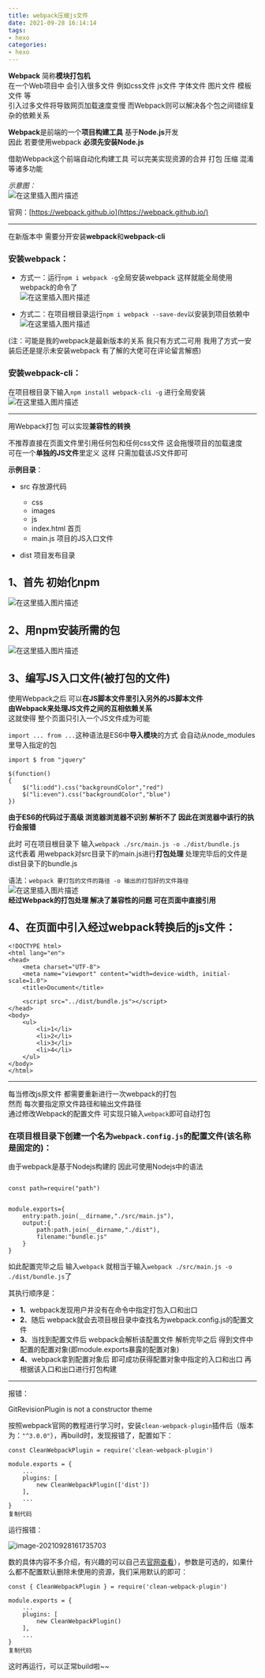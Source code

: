```yaml
---
title: webpack压缩js文件
date: 2021-09-28 16:14:14
tags:
- hexo
categories: 
- hexo
---
```


**Webpack** 简称**模块打包机**  
在一个Web项目中 会引入很多文件 例如css文件 js文件 字体文件 图片文件 模板文件 等  
引入过多文件将导致网页加载速度变慢 而Webpack则可以解决各个包之间错综复杂的依赖关系

**Webpack**是前端的一个**项目构建工具** 基于**Node.js**开发  
因此 若要使用webpack **必须先安装Node.js**

<!--more-->

借助Webpack这个前端自动化构建工具 可以完美实现资源的合并 打包 压缩 混淆等诸多功能

_示意图：_  
![在这里插入图片描述](https://img-blog.csdnimg.cn/20200423214931247.png?x-oss-process=image/watermark,type_ZmFuZ3poZW5naGVpdGk,shadow_10,text_aHR0cHM6Ly9ibG9nLmNzZG4ubmV0L1BpY29uam8=,size_16,color_FFFFFF,t_70)

官网：[https://webpack.github.io](https://webpack.github.io/)

___

在新版本中 需要分开安装**webpack**和**webpack-cli**

### 安装webpack：

-   方式一：运行`npm i webpack -g`全局安装webpack 这样就能全局使用webpack的命令了  
    ![在这里插入图片描述](https://img-blog.csdnimg.cn/20200423215936606.png?x-oss-process=image/watermark,type_ZmFuZ3poZW5naGVpdGk,shadow_10,text_aHR0cHM6Ly9ibG9nLmNzZG4ubmV0L1BpY29uam8=,size_16,color_FFFFFF,t_70)
    
-   方式二：在项目根目录运行`npm i webpack --save-dev`以安装到项目依赖中  
    ![在这里插入图片描述](https://img-blog.csdnimg.cn/20200423215838403.png?x-oss-process=image/watermark,type_ZmFuZ3poZW5naGVpdGk,shadow_10,text_aHR0cHM6Ly9ibG9nLmNzZG4ubmV0L1BpY29uam8=,size_16,color_FFFFFF,t_70)
    

(注：可能是我的webpack是最新版本的关系 我只有方式二可用 我用了方式一安装后还是提示未安装webpack 有了解的大佬可在评论留言解惑)

### 安装webpack-cli：

在项目根目录下输入`npm install webpack-cli -g` 进行全局安装  
![在这里插入图片描述](https://img-blog.csdnimg.cn/20200423222926332.png)

___

用Webpack打包 可以实现**兼容性的转换**

不推荐直接在页面文件里引用任何包和任何css文件 这会拖慢项目的加载速度  
可在一个**单独的JS文件**里定义 这样 只需加载该JS文件即可

**示例目录**：

-   src 存放源代码
    
    -   css
    -   images
    -   js
    -   index.html 首页
    -   main.js 项目的JS入口文件
-   dist 项目发布目录
    

## 1、首先 初始化npm

![在这里插入图片描述](https://gitee.com/hxf88/imgrepo/raw/master/img/20200423222209662.png)

## 2、用npm安装所需的包

![在这里插入图片描述](https://img-blog.csdnimg.cn/20200423222310479.png)

## 3、编写JS入口文件(被打包的文件)

使用Webpack之后 可以**在JS脚本文件里引入另外的JS脚本文件**  
**由Webpack来处理JS文件之间的互相依赖关系**  
这就使得 整个页面只引入一个JS文件成为可能

`import ... from ...`这种语法是ES6中**导入模块**的方式 会自动从node\_modules里导入指定的包

```
import $ from "jquery" 

$(function()
{
    $("li:odd").css("backgroundColor","red")
    $("li:even").css("backgroundColor","blue")
})
```

**由于ES6的代码过于高级 浏览器浏览器不识别 解析不了 因此在浏览器中该行的执行会报错**

此时 可在项目根目录下 输入`webpack ./src/main.js -o ./dist/bundle.js`  
这代表着 用webpack对src目录下的main.js进行**打包处理** 处理完毕后的文件是dist目录下的bundle.js

语法：`webpack 要打包的文件的路径 -o 输出的打包好的文件路径`  
![在这里插入图片描述](https://img-blog.csdnimg.cn/2020042322300889.png?x-oss-process=image/watermark,type_ZmFuZ3poZW5naGVpdGk,shadow_10,text_aHR0cHM6Ly9ibG9nLmNzZG4ubmV0L1BpY29uam8=,size_16,color_FFFFFF,t_70)  
**经过Webpack的打包处理 解决了兼容性的问题 可在页面中直接引用**

## 4、在页面中引入经过webpack转换后的js文件：

```
<!DOCTYPE html>
<html lang="en">
<head>
    <meta charset="UTF-8">
    <meta name="viewport" content="width=device-width, initial-scale=1.0">
    <title>Document</title>
    
    <script src="../dist/bundle.js"></script>
</head>
<body>
    <ul>
        <li>1</li>
        <li>2</li>
        <li>3</li>
        <li>4</li>
    </ul>
</body>
</html>
```

___

每当修改js原文件 都需要重新进行一次webpack的打包  
然而 每次要指定原文件路径和输出文件路径  
通过修改Webpack的配置文件 可实现只输入`webpack`即可自动打包

### 在项目根目录下创建一个名为`webpack.config.js`的配置文件(该名称是固定的)：

由于webpack是基于Nodejs构建的 因此可使用Nodejs中的语法

```

const path=require("path")


module.exports={
    entry:path.join(__dirname,"./src/main.js"), 
    output:{
        path:path.join(__dirname,"./dist"), 
        filename:"bundle.js" 
    }
}
```

如此配置完毕之后 输入`webpack` 就相当于输入`webpack ./src/main.js -o ./dist/bundle.js`了

其执行顺序是：

-   **1**、webpack发现用户并没有在命令中指定打包入口和出口
-   **2**、随后 webpack就会去项目根目录中查找名为webpack.config.js的配置文件
-   **3**、当找到配置文件后 webpack会解析该配置文件 解析完毕之后 得到文件中配置的配置对象(即module.exports暴露的配置对象)
-   **4**、webpack拿到配置对象后 即可成功获得配置对象中指定的入口和出口 再根据该入口和出口进行打包构建

___

报错：

GitRevisionPlugin is not a constructor theme

按照webpack官网的教程进行学习时，安装`clean-webpack-plugin`插件后（版本为：`"^3.0.0"`），再build时，发现报错了，配置如下：

```
const CleanWebpackPlugin = require('clean-webpack-plugin')

module.exports = {
    ...
    plugins: [
        new CleanWebpackPlugin(['dist'])
    ],
    ...
}
复制代码
```

运行报错：

![image-20210928161735703](https://gitee.com/hxf88/imgrepo/raw/master/img/image-20210928161735703.png)



数的具体内容不多介绍，有兴趣的可以自己去[官网查看](https://link.juejin.cn?target=https%3A%2F%2Fgithub.com%2Fjohnagan%2Fclean-webpack-plugin%23options-and-defaults-optional)），参数是可选的，如果什么都不配置默认删除未使用的资源，我们采用默认的即可：



```
const { CleanWebpackPlugin } = require('clean-webpack-plugin')

module.exports = {
    ...
    plugins: [
        new CleanWebpackPlugin()
    ],
    ...
}
复制代码
```

这时再运行，可以正常build啦~~

